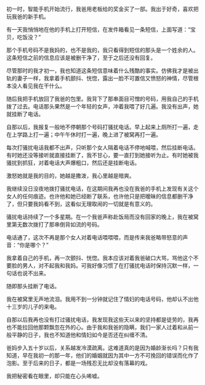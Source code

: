 
初一时，智能手机开始流行，我爸用老板给的奖金买了一部。我出于好奇，喜欢把玩我爸的新手机。

有一天我悄悄地在他的手机上打开短信，在发件箱看见一条短信，上面写道：“宝贝，吃饭没？”

那个手机号码不是我妈的，也不是我的，我只看得到短信的那头是一个姓余的人。这条短信之前的信息应该是被删干净了，至于之后还没有回复。

尽管那时的我才初一，我也知道这条短信意味着什么残酷的事实。仿佛我才是被出轨的妻子一样，我拿着手机颤抖、恍惚，露出一脸不可置信又愤怒的神情，尽管根本没人看见我在干什么。

随后我把手机放回了我爸的包里。我背下了那串面目可憎的号码，用我自己的手机拨了过去。电话那头果然是一个年轻的女声，冲着我喂了好几遍。我没有出声，她就挂断了电话。

自那以后，我报复一般地不停朝那个号码打骚扰电话。早上起来上厕所打一遍，走在上学路上打一遍；中午午休时打一遍，晚上进了被窝再打一遍。

每次打骚扰电话我都不出声，只听那个女人隔着电话不停地喊喂，然后挂断电话。有时她还没等接听就直接挂断了，我不甘心，要一直打到她接听为止。有时她被我骚扰到抓狂，对着电话大声爆粗口，然后还是挂断电话。

激怒她就是我的目的，她越是撒泼，我心里越是暗爽。

我继续没日没夜地拨打骚扰电话，在这期间我再也没在我爸的手机上发现有关这个女人的任何痕迹。也许他和她已经断了联系，也许他只是把暧昧的信息都删干净了，但只要我妈看不到，这看似无理取闹的一切就是有意义的。

骚扰电话持续了一个多星期。在一个我爸声称赴饭局而没有回家的晚上，我在被窝里第无数次拨打了那串倒背如流的号码。

电话通了，这次不再是那个女人对着电话喂喂喂，而是传来我爸略带怒意的声音：“你是哪个？”

我拿着自己的手机，再一次颤抖、恍惚。我本应该对着我爸破口大骂，骂他这个不要脸的男人，对不起我和我妈。可我好像习惯了在打骚扰电话时保持沉默一样，一句话也说不出来。

随即那头挂断了电话。

我在被窝里无声地流泪。我用不到一分钟就记住了情妇的电话号码，他却认不出他十三岁的儿子的来电。

自那以后我再也没有打过骚扰电话，我发现我这些天以来的坚持都是徒劳的，我再也不能拉回他那颗飘忽在外的心。由于我和我爸的隐瞒，我们一家人过着和从前一般平静的日子，我也不知道他和情妇如今是否还在纠缠不清。

爸妈步入五十岁以后，关系越发冷漠疏离。这难道真的是因为婚龄渐长吗？只有我知道，早在我初一的那一年，他们的婚姻就因为其中一方不可挽回的错误而化作了泡影。至于后来的日子，都是一场残忍无比却没有落幕的戏。

我把秘密看在眼里，却只能在心头唏嘘。
